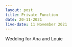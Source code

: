 ```yaml
---
layout: post
title: Private Function
date: 20-11-2021
live-date: 11 November 2021
---
```


Wedding for Ana and Louie
